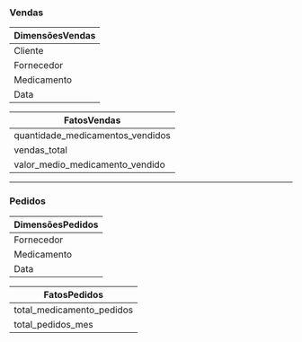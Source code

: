 ### Vendas 

| DimensõesVendas |
| --- |
| Cliente |
| Fornecedor |
| Medicamento |
| Data |

| FatosVendas |
| --- |
| quantidade_medicamentos_vendidos |
| vendas_total |
| valor_medio_medicamento_vendido |

---

### Pedidos

| DimensõesPedidos |
| --- |
| Fornecedor |
| Medicamento |
| Data |

| FatosPedidos |
| --- |
| total_medicamento_pedidos |
| total_pedidos_mes |

